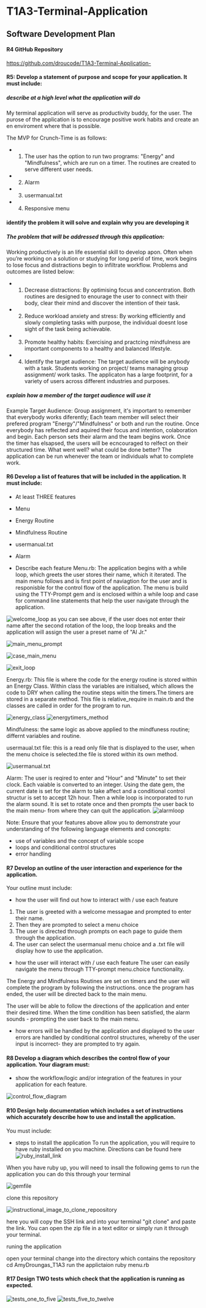# T1A3-Terminal-Application
## Software Development Plan 

#### R4 GitHub Repository 

https://github.com/droucode/T1A3-Terminal-Application- 

#### R5: Develop a statement of purpose and scope for your application. It must include:
##### describe at a high level what the application will do
My terminal application will serve as productivity buddy, for the user. The purose of the application is to encourage positive work habits and create an en enviroment where that is possible.

The MVP for Crunch-Time is as follows: 

- 1. The user has the option to run two programs: "Energy" and "Mindfulness", which are run on a timer. The routines are created to serve different user needs.
- 2. Alarm 
- 3. usermanual.txt 
- 4. Responsive menu


#### identify the problem it will solve and explain why you are developing it
##### The problem that will be addressed through this application: 

Working productively is an life essential skill to develop apon. Often when you’re working on a solution or studying for long perid of time, work begins to lose focus and distractions begin to infiltrate workflow. Problems and outcomes are listed below: 
 
- 1. Decrease distractions: By optimising focus and concentration. Both routines are designed to enourage the user to connect with their body, clear their mind and discover the intention of their task. 

- 2. Reduce workload anxiety and stress: By working efficiently and slowly completing tasks with purpose, the individual doesnt lose sight of the task being achievable. 

- 3. Promote healthy habits: Exercising and practcing mindfulness are important components to a healthy and balanced lifestyle. 

- 4. Identify the target audience:
The target audience will be anybody with a task. Students working on project/ teams managing group assignment/ work tasks. The applicaton has a large footprint, for a variety of users across different industries and purposes. 


##### explain how a member of the target audience will use it
Example Target Audience: Group assignment, it's important to remember that everybody works diferently; Each team member will select their prefered program "Energy"/"Mindfulness" or both and run the routine. Once everybody has reflected and aquired their focus and intention, colaboration and begin. Each person sets their alarm and the team begins work. Once the timer has elsapsed, the users will be ecncouraged to relfect on their structured time. What went well? what could be done better? The application can be run whenever the team or individuals what to complete work. 


#### R6	Develop a list of features that will be included in the application. It must include:
- At least THREE features
- Menu 
- Energy Routine
- Mindfulness Routine
- usermanual.txt
- Alarm 

- Describe each feature
Menu.rb: The application begins with a while loop, which greets the user stores their name, which it iterated. The main menu follows and is first point of naviagtion for the user and is responisble for the control flow of the application. The menu is build using the TTY-Prompt gem and is enclosed within a while loop and case for command line statements that help the user navigate through the application. 

![welcome_loop](welcomeloop.png)
as you can see above, if the user does not enter their name after the second rotation of the loop, the loop breaks and the application will assign the user a preset name of "Al Jr." 

![main_menu_prompt](tty-prompt_menu.png)

![case_main_menu](main_menu_case.png)

![exit_loop](exit.png)

Energy.rb: This file is where the code for the energy routine is stored within an Energy Class. Within class the variables are initialsed, which allows the code to DRY when calling the routine steps witin the timers.The timers are stored in a separate method. This file is relative_require in main.rb and the classes are called in order for the program to run. 

![energy_class](energy_class.png)
![energytimers_method](energytimers_method.png)

Mindfulness: the same logic as above applied to the mindfuness routine; differnt variables and routine. 

usermaual.txt file: this is a read only file that is displayed to the user, when the menu choice is selected.the file is stored within its own method. 

![usermanual.txt](usermanual.png)

Alarm: The user is reqired to enter and "Hour" and "Minute" to set their clock. Each vaiable is converted to an integer. Using the date gem, the current date is set for the alarm to take affect and a conditional control structur is set to accept 12h hour. Then a while loop is incorporated to run the alarm sound. It is set to rotate once and then prompts the user back to the main menu- from where they can quit the application. 
![alarmloop](alarmloop.png)

Note: Ensure that your features above allow you to demonstrate your understanding of the following language elements and concepts:
- use of variables and the concept of variable scope
- loops and conditional control structures
- error handling


#### R7	Develop an outline of the user interaction and experience for the application.
Your outline must include:
- how the user will find out how to interact with / use each feature
1. The user is greeted with a welcome messagae and prompted to enter their name.
2. Then they are prompted to select a menu choice 
3. The user is directed through prompts on each page to guide them through the application. 
4. The user can select the usermanual menu choice and a .txt file will display how to use the application. 

- how the user will interact with / use each feature
The user can easily navigate the menu through TTY-prompt menu.choice functionality. 

The Energy and Mindfulness Routines are set on timers and the user will complete the program by following the instructions. once the program has ended, the user will be directed back to the main menu. 

The user will be able to follow the directions of the application and enter their desired time. When the time condition has been satisfied, the alarm sounds  - prompting the user back to the main menu. 


- how errors will be handled by the application and displayed to the user
errors are handled by conditional control structures, whereby of the user input is incorrect- they are prompted to try again. 


#### R8	Develop a diagram which describes the control flow of your application. Your diagram must:
- show the workflow/logic and/or integration of the features in your application for each feature.

![control_flow_diagram](controlflow_diagram.png)


#### R10 Design help documentation which includes a set of instructions which accurately describe how to use and install the application.

You must include:
- steps to install the application
To run the application, you will require to have ruby installed on you machine. Directions can be found here 
![ruby_install_link](https://www.ruby-lang.org/en/downloads/)

When you have ruby up, you will need to insall the following gems to run the application 
you can do this through your terminal 

![gemfile](gems.png)

clone this repository 

![instructional_image_to_clone_repoository](clone.png)

here you will copy the SSH link and into your terminal "git clone" and paste the link. You can open the zip file in a text editor or simply run it through your terminal. 

runing the application 

open your terminal 
change into the directory which contains the repository 
cd AmyDroungas_T1A3
run the applictaion 
ruby menu.rb 

#### R17	Design TWO tests which check that the application is running as expected.

![tests_one_to_five](test1-5.png)
![tests_five_to_twelve](test5-12.png)